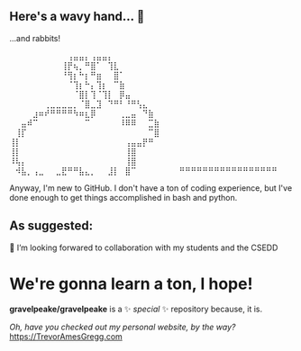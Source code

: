 ## Here's a wavy hand... 👋 
...and rabbits!

⠀⠀⠀⠀⠀⠀⠀⠀⠀⠀⢠⣤⣤⡄⢠⣤⣤⡄⠀⠀⠀⠀⠀⠀⠀⠀
⠀⠀⠀⠀⠀⠀⠀⠀⠀⢸⡟⢦⡀⠛⣿⠁⠀⢹⣇⠀⠀⠀⠀⠀⠀⠀
⠀⠀⠀⠀⠀⠀⠀⠀⠀⠘⢻⡆⠓⡆⠛⣶⠀⠀⣿⠁⠀⠀⠀⠀⠀⠀
⠀⠀⠀⠀⠀⠀⠀⠀⠀⠀⠈⢹⡆⠓⡄⢹⡆⠀⠉⣷⠀⠀⠀⠀⠀⠀
⠀⠀⠀⠀⠀⠀⠀⠀⠀⠀⠀⠈⣿⡇⢹⠈⢹⡇⠀⡿⣤⠀⠀⠀⠀⠀
⠀⠀⠀⠀⠀⠀⢀⣀⣀⣀⣀⡀⠈⣿⣀⣹⠀⠙⠛⠃⠘⠛⢣⣄⠀⠀
⠀⠀⠀⠀⣰⠶⠞⠛⠛⠛⠛⠳⠶⣆⡿⠀⠀⠀⠀⢀⣀⣤⠀⠙⣷⠀
⠀⠀⣤⠾⠉⠀⠀⠀⠀⠀⠀⠀⠀⠉⠀⠀⠀⠀⠀⠸⠿⠿⠀⠀⣉⣷
⠀⢸⡏⠀⠀⠀⠀⠀⠀⠀⠀⠀⠀⠀⠀⠀⠀⠀⠀⠀⠀⠀⠀⠀⠉⣿
⢸⡇⠀⠀⠀⠀⠀⠀⠀⠀⠀⠀⠀⠀⠀⠀⠀⠀⠀⠀⢠⣤⣤⡟⠛⠀
⢸⡇⠀⠀⠀⠀⠀⠀⠀⠀⠀⠀⠀⠀⠀⠀⠀⠀⠀⠀⢸⣿⠀⠀⠀⠀
⠸⢧⡄⠀⠀⠀⠀⠀⠀⠀⠀⠀⠀⠀⠀⠀⠀⠀⠀⠀⢸⣿⠀⠀⠀⠀
⠀⠺⣧⡀⢠⣀⠀⠀⣀⣟⠛⠛⣧⣄⡀⠀⠀⣸⡇⠀⣿⠉⠀⠀⠀⠀
⠀⠀⠀⠛⠛⠛⠛⠛⠛⠛⠛⠛⠛⠛⠛⠛⠛⠛⠛⠛⠀⠀

Anyway, I'm new to GitHub. I don't 
have a ton of coding experience, 
but I've done enough to get 
things accomplished in bash and python.

## As suggested:
👯 I’m looking forwared to collaboration 
with my students and the CSEDD

# We're gonna learn a ton, I hope!

**gravelpeake/gravelpeake** is a ✨ _special_ ✨ repository because, it is.

*Oh, have you checked out my personal website, by the way?*
https://TrevorAmesGregg.com

<!--
**gravelpeake/gravelpeake** is a ✨ _special_ ✨ repository because its `README.md` (this file) appears on your GitHub profile.

Here are some ideas to get you started:

- 🔭 I’m currently working on ...
- 🌱 I’m currently learning ...
- 👯 I’m looking to collaborate on ...
- 🤔 I’m looking for help with ...
- 💬 Ask me about ...
- 📫 How to reach me: ...
- 😄 Pronouns: ...
- ⚡ Fun fact: ...
-->
